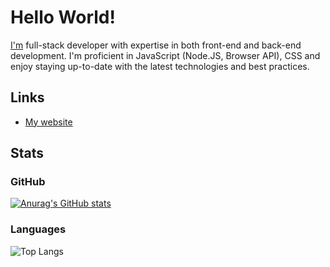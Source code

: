 # Hello World!
[I'm](https://mobydack.github.io/about/) full-stack developer with expertise in both front-end and back-end development.
I'm proficient in JavaScript (Node.JS, Browser API), CSS and enjoy staying up-to-date with the latest technologies and best practices.

## Links
* [My website](https://mobydack.github.io/about)

## Stats
### GitHub
[![Anurag's GitHub stats](https://github-readme-stats.vercel.app/api?username=mobydack&show_icons=true&theme=merko)](https://github.com/anuraghazra/github-readme-stats)

### Languages
![Top Langs](https://github-readme-stats.vercel.app/api/top-langs/?username=mobydack&theme=merko&layout=compact&langs_count=10&hide_title=true)
